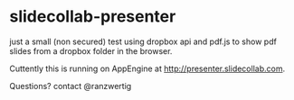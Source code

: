 slidecollab-presenter
=====================

just a small (non secured) test using dropbox api and pdf.js to show pdf slides from a dropbox folder in the browser.

Cuttently this is running on AppEngine at  http://presenter.slidecollab.com.

Questions? contact @ranzwertig
